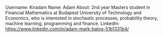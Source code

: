 Username: Kiradam
Name: Adam
About: 2nd year Masters student in Financial Mathematics at Budapest University of Technology and Economics, who is interested in stochastic processes, probability theory, machine learning, programming and finance.
LinkedIn: https://www.linkedin.com/in/adam-mark-balog-51b1331b4/
